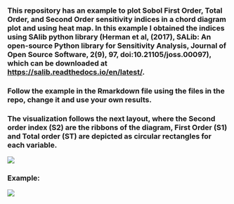 ### This repository has an example to plot Sobol First Order, Total Order, and Second Order sensitivity indices in a chord diagram plot and using heat map. In this example I obtained the indices using SAlib python library (Herman et al, (2017), SALib: An open-source Python library for Sensitivity Analysis, Journal of Open Source Software, 2(9), 97, doi:10.21105/joss.00097), which can be downloaded at https://salib.readthedocs.io/en/latest/.

### Follow the example in the Rmarkdown file using the files in the repo, change it and use your own results.

### The visualization follows the next layout, where the Second order index (S2) are the ribbons of the diagram, First Order (S1) and Total order (ST) are depicted as circular rectangles for each variable.

![](https://github.com/joserdgz8/Global_sensitivity_analysis_visualization/blob/main/chord_diagram_legend.png)

### Example: 

![](https://github.com/joserdgz8/Global_sensitivity_analysis_visualization/blob/main/EXAMPLE.png)

